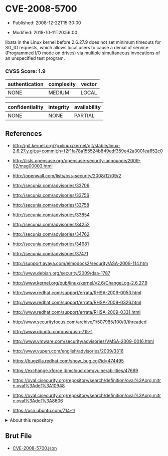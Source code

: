 # CVE-2008-5700

- Published: 2008-12-22T15:30:00

- Modified: 2018-10-11T20:56:00

libata in the Linux kernel before 2.6.27.9 does not set minimum timeouts for SG_IO requests, which allows local users to cause a denial of service (Programmed I/O mode on drives) via multiple simultaneous invocations of an unspecified test program.

### CVSS Score: **1.9**

| authentication | complexity | vector |
| --- | --- | --- |
| NONE | MEDIUM | LOCAL |

| confidentiality | integrity | availability |
| --- | --- | --- |
| NONE | NONE | PARTIAL |

## References

* http://git.kernel.org/?p=linux/kernel/git/stable/linux-2.6.27.y.git;a=commit;h=f2f1fa78a155524b849edf359e42a3001ea652c0

* http://lists.opensuse.org/opensuse-security-announce/2009-02/msg00003.html

* http://openwall.com/lists/oss-security/2008/12/09/2

* http://secunia.com/advisories/33706

* http://secunia.com/advisories/33756

* http://secunia.com/advisories/33758

* http://secunia.com/advisories/33854

* http://secunia.com/advisories/34252

* http://secunia.com/advisories/34762

* http://secunia.com/advisories/34981

* http://secunia.com/advisories/37471

* http://support.avaya.com/elmodocs2/security/ASA-2009-114.htm

* http://www.debian.org/security/2009/dsa-1787

* http://www.kernel.org/pub/linux/kernel/v2.6/ChangeLog-2.6.27.9

* http://www.redhat.com/support/errata/RHSA-2009-0053.html

* http://www.redhat.com/support/errata/RHSA-2009-0326.html

* http://www.redhat.com/support/errata/RHSA-2009-0331.html

* http://www.securityfocus.com/archive/1/507985/100/0/threaded

* http://www.ubuntu.com/usn/usn-715-1

* http://www.vmware.com/security/advisories/VMSA-2009-0016.html

* http://www.vupen.com/english/advisories/2009/3316

* https://bugzilla.redhat.com/show_bug.cgi?id=474495

* https://exchange.xforce.ibmcloud.com/vulnerabilities/47669

* https://oval.cisecurity.org/repository/search/definition/oval%3Aorg.mitre.oval%3Adef%3A10948

* https://oval.cisecurity.org/repository/search/definition/oval%3Aorg.mitre.oval%3Adef%3A8606

* https://usn.ubuntu.com/714-1/

<details>
<summary>About this repository</summary> 

  This repository is part of the project [Live Hack CVE](https://github.com/Live-Hack-CVE). Main website can be found [www.live-hack.org](https://www.live-hack.org) 
  
  Made by [Sn0wAlice](https://github.com/Sn0wAlice) for the people that care about security and need to have a feed of the latest CVEs. Hope you enjoy it, don't forget to star the repo and follow me on [Twitter](https://twitter.com/Sn0wAlice) and [Github](https://github.com/Sn0wAlice). And that is my [personnal website](https://www.alice-snow.me/)

  - [Home Page](https://github.com/Live-Hack-CVE)
  - [Framework](https://github.com/Live-Hack-CVE/cve-framework)
  - [CVE database](https://github.com/Live-Hack-CVE/full_database)
  - [Changelog](https://github.com/Live-Hack-CVE/Changelog)
</details>

## Brut File

* [CVE-2008-5700.json](https://raw.githubusercontent.com/Live-Hack-CVE/full_database/main/cves/2008/CVE-2008-5700.json)

